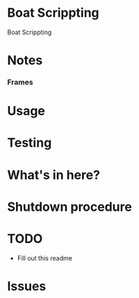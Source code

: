 Boat Scrippting
==========

Boat Scrippting



# Notes



### Frames



# Usage


# Testing


# What's in here?


# Shutdown procedure


# TODO

- Fill out this readme

# Issues


